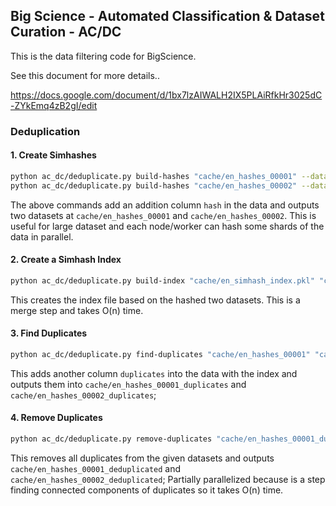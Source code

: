 ## Big Science - Automated Classification & Dataset Curation - AC/DC

This is the data filtering code for BigScience.

See this document for more details..

https://docs.google.com/document/d/1bx7lzAIWALH2IX5PLAiRfkHr3025dC-ZYkEmq4zB2gI/edit


### Deduplication

#### 1. Create Simhashes
```bash
python ac_dc/deduplicate.py build-hashes "cache/en_hashes_00001" --data-files "en/en_00001.jsonl.gz" --data-files "en/en_00002.jsonl.gz" --path "mhtoin/register_oscar" --split "train"
python ac_dc/deduplicate.py build-hashes "cache/en_hashes_00002" --data-files "en/en_00003.jsonl.gz" --data-files "en/en_00004.jsonl.gz" --path "mhtoin/register_oscar" --split "train"
```
The above commands add an addition column `hash` in the data and outputs two datasets at `cache/en_hashes_00001` and `cache/en_hashes_00002`. This is useful for large dataset and each node/worker can hash some shards of the data in parallel.

#### 2. Create a Simhash Index
```bash
python ac_dc/deduplicate.py build-index "cache/en_simhash_index.pkl" "cache/en_hashes_00001" "cache/en_hashes_00002" --split "train"
```
This creates the index file based on the hashed two datasets. This is a merge step and takes O(n) time.

#### 3. Find Duplicates
```bash
python ac_dc/deduplicate.py find-duplicates "cache/en_hashes_00001" "cache/en_hashes_00002" "cache/en_simhash_index.pkl" --split "train"
```
This adds another column `duplicates` into the data with the index and outputs them into `cache/en_hashes_00001_duplicates` and `cache/en_hashes_00002_duplicates`;

#### 4. Remove Duplicates
```bash
python ac_dc/deduplicate.py remove-duplicates "cache/en_hashes_00001_duplicates" "cache/en_hashes_00002_duplicates" --split "train"
```
This removes all duplicates from the given datasets and outputs `cache/en_hashes_00001_deduplicated` and `cache/en_hashes_00002_deduplicated`; Partially parallelized because is a step finding connected components of duplicates so it takes O(n) time.
